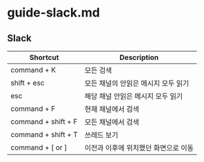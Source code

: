 # guide-slack.md

## Slack

| Shortcut            | Description          |
|---------------------|----------------------|
| command + K         | 모든 검색                |
| shift + esc         | 모든 채널의 안읽은 메시지 모두 읽기 |
| esc                 | 해당 채널 안읽은 메시지 모두 읽기  |
| command + F         | 현재 채널에서 검색           |
| command + shift + F | 모든 채널에서 검색           |
| command + shift + T | 쓰레드 보기               |
| command + [ or ]    | 이전과 이후에 위치했던 화면으로 이동 |
